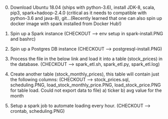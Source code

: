 0. Download Ubuntu 18.04 (ships with python-3.6), install JDK-8, scala, pip3, spark+hadoop-2.4.0 (critical as it needs to compatible with python-3.6 and java-8), git...(Recently learned that one can also spin up docker image with spark installed from Docker Hub!)

1. Spin up a Spark instance (CHECKOUT --> env setup in spark-install.PNG and bashrc)

2. Spin up a Postgres DB instance (CHECKOUT --> postgresql-install.PNG)

3. Process the file in the below link and load it into a table (stock_prices) in the database. (CHECKOUT --> spark_etl.sh, spark_etl.py, spark_etl.log)

4. Create another table (stock_monthly_prices), this table will contain just the following columns: (CHECKOUT --> stock_prices.sql, scheduling.PNG, load_stock_monthly_price.PNG, load_stock_price.PNG for table load. Could not export data to file)
	a) ticker
	b) avg value for the month

5. Setup a spark job to automate loading every hour. (CHECKOUT --> crontab, scheduling.PNG)
